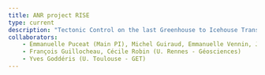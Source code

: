 ```yaml
---
title: ANR project RISE
type: current
description: "Tectonic Control on the last Greenhouse to Icehouse Transition: the Rise of Africa  (2020-2024)"
collaborators:
    - Emmanuelle Puceat (Main PI), Michel Guiraud, Emmanuelle Vennin, J.F Deconinck, P. Pellenard (U. Burgundy - Biogéosciences)
    - François Guillocheau, Cécile Robin (U. Rennes - Géosciences)
    - Yves Goddéris (U. Toulouse - GET)
---
```

